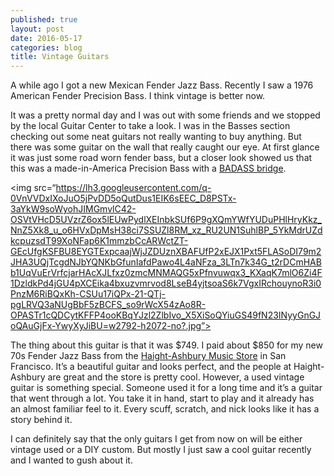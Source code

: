 ```yaml
---
published: true
layout: post
date: 2016-05-17
categories: blog
title: Vintage Guitars
---
```


A while ago I got a new Mexican Fender Jazz Bass. Recently I saw a 1976 American Fender Precision Bass. I think vintage is better now.

It was a pretty normal day and I was out with some friends and we stopped by the local Guitar Center to take a look. I was in the Basses section checking out some neat guitars not really wanting to buy anything. But there was some guitar on the wall that really caught our eye. At first glance it was just some road worn fender bass, but a closer look showed us that this was a made-in-America Precision Bass with a [BADASS bridge](https://en.wikipedia.org/wiki/Badass_(bridges)).

<img src=“https://lh3.googleusercontent.com/q-0VnVVDxIXoJuO5jPvDD5oQutDus1EIK6sEEC_D8PSTx-3aYkW9soWyohJIMGmvlC42-OSVtVHcD5UVzrZ6ox5lEUwPydlXEInbkSUf6P9gXQmYWfYUDuPHlHryKkz_NnZ5Xk8_u_o6HVxDpMsH38ci7SSUZl8RM_xz_RU2UN1SuhlBP_5YkMdrUZdkcpuzsdT99XoNFap6K1mmzbCcARWctZT-GEcUfgKSFBU8EYGTExpcaajWjJZDUznXBAFUfP2xEJX1Pxt5FLASoDI79m2JHA3UQjTcgdNJbYQNKbGfunIafdPawo4L4aNFza_3LTn7k34G_t2rDCmHABb1UqVuErVrfcjarHAcXJLfxz0zmcMNMAQG5xPfnvuwqx3_KXaqK7mlO6Zi4F1DzldkPd4jGU4pXCEika4bxuzvmrvod8LseB4yjtsoaS6k7VgxIRchouynoR3i0PnzM6RiBQxKh-CSUu17iQPx-21-QTj-pgLRVQ3aNUgBbF5zBCFS_so9rWcX54zAo8R-OPASTr1cQDCytKFFP4ooKBqYJzl2ZlbIvo_X5XiSoQYiuGS49fN23INyyGnGJoQAuGjFx-YwyXyJiBU=w2792-h2072-no?.jpg”>

The thing about this guitar is that it was $749. I paid about $850 for my new 70s Fender Jazz Bass from the [Haight-Ashbury Music Store](http://haightashburymusic.com) in San Francisco. It’s a beautiful guitar and looks perfect, and the people at Haight-Ashbury are great and the store is pretty cool. However, a used vintage guitar is something special. Someone used it for a long time and it’s a guitar that went through a lot. You take it in hand, start to play and it already has an almost familiar feel to it. Every scuff, scratch, and nick looks like it has a story behind it. 

I can definitely say that the only guitars I get from now on will be either vintage used or a DIY custom. But mostly I just saw a cool guitar recently and I wanted to gush about it.

